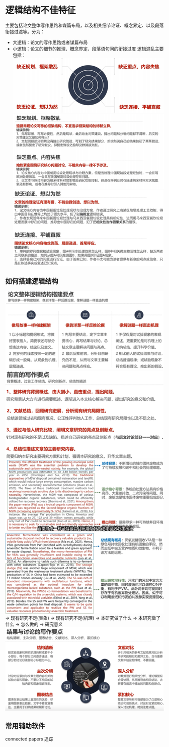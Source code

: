 # 逻辑结构不佳特征
主要包括论文整体写作思路和谋篇布局，以及相关细节论证、概念界定、以及段落衔接过渡等。分为：
- 大逻辑：论文的写作思路或者谋篇布局
- 小逻辑：论文的细节的推理、概念界定、段落语句间的衔接过度
逻辑混乱主要包括：
![输入图片说明](/imgs/2025-05-02/bHITbALBhyBcnj58.png)
![输入图片说明](/imgs/2025-05-02/J077cUb0PWNW1llS.png)
![输入图片说明](/imgs/2025-05-02/iSkEBpHGOGUWzdFf.png)

## 如何搭建逻辑结构
![输入图片说明](/imgs/2025-05-02/FeGit0Vnq7VtN1Hf.png)
![输入图片说明](/imgs/2025-05-02/WsLdn6XJS6W5NJL1.png)
![输入图片说明](/imgs/2025-05-02/5BGltnb0j2fLwRdh.png)
![输入图片说明](/imgs/2025-05-02/5jv2aD32l2mCE3wv.png)
-> 现有研究不足(表象) -> 现有研究不足(机理) -> 本研究做了什么 -> 本研究做了什么 -> 怎么做的 -> 研究意义 
![输入图片说明](/imgs/2025-05-02/Dbxh0EYy1AXviSIb.png)
## 常用辅助软件
connected papers 追踪

<!--stackedit_data:
eyJoaXN0b3J5IjpbLTcxNDkxMTMyNiwxNTMzNzMzMTE1XX0=
-->